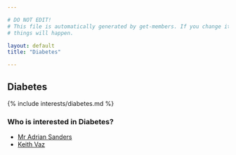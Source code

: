```yaml
---

# DO NOT EDIT!
# This file is automatically generated by get-members. If you change it, bad
# things will happen.

layout: default
title: "Diabetes"

---
```


## Diabetes

{% include interests/diabetes.md %}

### Who is interested in Diabetes?


* [Mr Adrian Sanders](/members/mr-adrian-sanders.html)
* [Keith Vaz](/members/keith-vaz.html)
